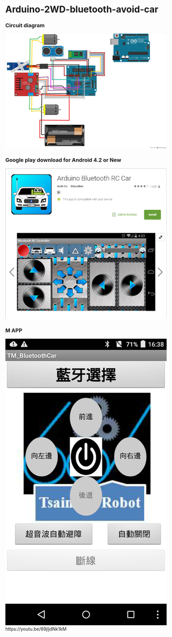 # Arduino-2WD-bluetooth-avoid-car
### Circuit diagram
![image](https://github.com/tsaiminghsu/Arduino-2WD-bluetooth-avoid-car/blob/master/BTcar%E6%8E%A5%E7%B7%9A%E5%9C%96.JPG)
### Google play download for Android 4.2 or New
![image](https://github.com/tsaiminghsu/Arduino-2WD-bluetooth-avoid-car/blob/master/Arduino%20Bluetooth%20RC%20Car(%20Google%20Play%20).jpg)
### M APP
![image](https://github.com/tsaiminghsu/Arduino-2WD-bluetooth-avoid-car/blob/master/TM_BLuetoothCar(v1.1).png)
https://youtu.be/69jljdNk1kM
